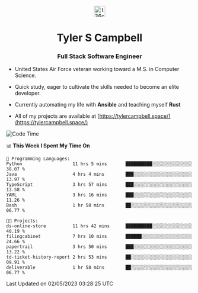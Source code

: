 <p align="center">
<a href="https://www.linkedin.com/in/t36campbell" target="blank"><img align="center" src="https://ik.imagekit.io/t36campbell/Portfolio/linkedin.png.original_m8bbGgPh6.png" alt="t36campbell" height="30" width="30" /></a>
</p>
<h1 align="center">Tyler S Campbell</h1>
<h3 align="center">Full Stack Software Engineer</h3>

* United States Air Force veteran working toward a M.S. in Computer Science.

* Quick study, eager to cultivate the skills needed to become an elite developer.

* Currently automating my life with **Ansible** and teaching myself **Rust**

* All of my projects are available at [https://tylercampbell.space/](https://tylercampbell.space/)

<!--START_SECTION:waka-->
![Code Time](http://img.shields.io/badge/Code%20Time-2%2C450%20hrs%2019%20mins-blue)

📊 **This Week I Spent My Time On** 

```text
💬 Programming Languages: 
Python                   11 hrs 5 mins       ██████████░░░░░░░░░░░░░░░   38.07 % 
Java                     4 hrs 4 mins        ███░░░░░░░░░░░░░░░░░░░░░░   13.97 % 
TypeScript               3 hrs 57 mins       ███░░░░░░░░░░░░░░░░░░░░░░   13.58 % 
YAML                     3 hrs 16 mins       ███░░░░░░░░░░░░░░░░░░░░░░   11.26 % 
Bash                     1 hr 58 mins        ██░░░░░░░░░░░░░░░░░░░░░░░   06.77 % 

🐱‍💻 Projects: 
ds-online-store          11 hrs 42 mins      ██████████░░░░░░░░░░░░░░░   40.19 % 
filingcabinet            7 hrs 10 mins       ██████░░░░░░░░░░░░░░░░░░░   24.66 % 
papertrail               3 hrs 50 mins       ███░░░░░░░░░░░░░░░░░░░░░░   13.22 % 
td-ticket-history-report 2 hrs 53 mins       ██░░░░░░░░░░░░░░░░░░░░░░░   09.91 % 
deliverable              1 hr 58 mins        ██░░░░░░░░░░░░░░░░░░░░░░░   06.77 % 
```


 Last Updated on 02/05/2023 03:28:25 UTC
<!--END_SECTION:waka-->
